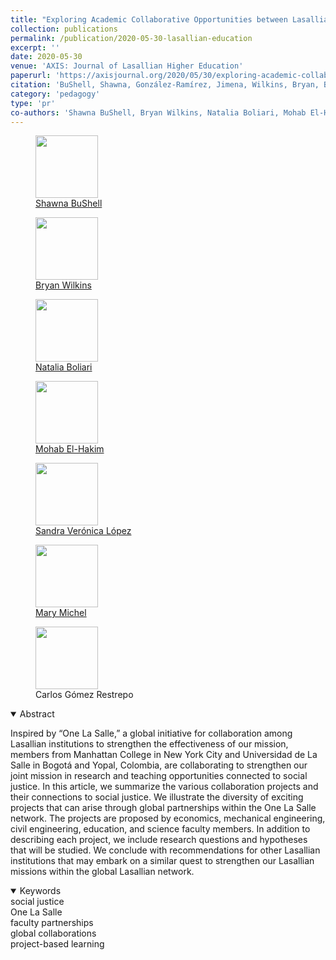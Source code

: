 ```yaml
---
title: "Exploring Academic Collaborative Opportunities between Lasallian Colleges and Their Potential Impact"
collection: publications
permalink: /publication/2020-05-30-lasallian-education
excerpt: ''
date: 2020-05-30
venue: 'AXIS: Journal of Lasallian Higher Education'
paperurl: 'https://axisjournal.org/2020/05/30/exploring-academic-collaborative-opportunities-between-lasallian-colleges-and-their-potential-impact/'
citation: 'BuShell, Shawna, González-Ramírez, Jimena, Wilkins, Bryan, Boliari, Natalia, El-Hakim, Mohab, López, Sandra Verónica, Michel, Mary & Gómez-Restrepo, Carlos (2020). &quot;Exploring Academic Collaborative Opportunities between Lasallian Colleges and Their Potential Impact&quot; <i>AXIS: Journal of Lasallian Higher Education </i>. 11(1)'
category: 'pedagogy'
type: 'pr'
co-authors: 'Shawna BuShell, Bryan Wilkins, Natalia Boliari, Mohab El-Hakim, Sandra López, Mary Michel, and Carlos Gómez-Restrepo'
---
```


<body>
<div class="image-container">
        <figure>
            <img src="/images/co-authors/shawna_bushell.png" width="100" height="auto">
            <figcaption><a href="https://www.linkedin.com/in/dr-shawna-bu-shell-4691342b/" target="_blank">Shawna BuShell</a></figcaption>
        </figure>
        <figure>
            <img src="/images/co-authors/bryan_wilkins.png" width="100" height="auto">
            <figcaption><a href="https://manhattan.edu/campus-directory/bwilkins01" target="_blank">Bryan Wilkins </a> </figcaption>
        </figure>
        <figure>
            <img src="/images/co-authors/natalia_boliari.png" width="100" height="auto">
            <figcaption><a href="https://manhattan.edu/campus-directory/natalia.boliari" target="_blank">Natalia Boliari </a> </figcaption>
        </figure>
        <figure>
            <img src="/images/co-authors/mohab_el-hakim.png" width="100" height="auto">
            <figcaption><a href="https://manhattan.edu/campus-directory/melhakim01" target="_blank">Mohab El-Hakim </a> </figcaption>
        </figure>
        <figure>
            <img src="/images/co-authors/veronica_lopez.png" width="100" height="auto">
            <figcaption><a href="https://manhattan.edu/campus-directory/sandra-lopez01" target="_blank">Sandra Verónica López </a> </figcaption>
        </figure>
        <figure>
            <img src="/images/co-authors/mary_michel.png" width="100" height="auto">
            <figcaption><a href="https://manhattan.edu/campus-directory/mary.michel" target="_blank">Mary Michel </a> </figcaption>
        </figure>
        <figure>
            <img src="/images/co-authors/carlos_restrepo.png" width="100" height="auto">
            <figcaption>Carlos Gómez Restrepo </figcaption>
        </figure>       
        <!-- Add more images as needed -->
    </div>
</body>


<details open>
<summary>
Abstract
</summary>

<p>
Inspired by “One La Salle,” a global initiative for collaboration among Lasallian institutions to strengthen the effectiveness of our mission, members from Manhattan College in New York City and Universidad de La Salle in Bogotá and Yopal, Colombia, are collaborating to strengthen our joint mission in research and teaching opportunities connected to social justice. In this article, we summarize the various collaboration projects and their connections to social justice. We illustrate the diversity of exciting projects that can arise through global partnerships within the One La Salle network. The projects are proposed by economics, mechanical engineering, civil engineering, education, and science faculty members. In addition to describing each project, we include research questions and hypotheses that will be studied. We conclude with recommendations for other Lasallian institutions that may embark on a similar quest to strengthen our Lasallian missions within the global Lasallian network.
</p>

</details>

<details open>
<summary>
Keywords
</summary>
social justice <br> 
One La Salle <br>
faculty partnerships<br>
global collaborations <br>
project-based learning <br>

<br>

</details>